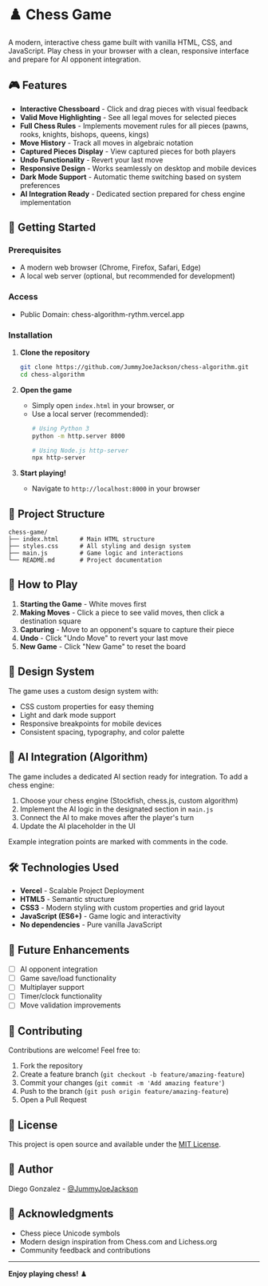 # ♟️ Chess Game

A modern, interactive chess game built with vanilla HTML, CSS, and JavaScript. Play chess in your browser with a clean, responsive interface and prepare for AI opponent integration.

## 🎮 Features

- **Interactive Chessboard** - Click and drag pieces with visual feedback
- **Valid Move Highlighting** - See all legal moves for selected pieces
- **Full Chess Rules** - Implements movement rules for all pieces (pawns, rooks, knights, bishops, queens, kings)
- **Move History** - Track all moves in algebraic notation
- **Captured Pieces Display** - View captured pieces for both players
- **Undo Functionality** - Revert your last move
- **Responsive Design** - Works seamlessly on desktop and mobile devices
- **Dark Mode Support** - Automatic theme switching based on system preferences
- **AI Integration Ready** - Dedicated section prepared for chess engine implementation

## 🚀 Getting Started

### Prerequisites

- A modern web browser (Chrome, Firefox, Safari, Edge)
- A local web server (optional, but recommended for development)

### Access
- Public Domain: chess-algorithm-rythm.vercel.app

### Installation

1. **Clone the repository**
   ```bash
   git clone https://github.com/JummyJoeJackson/chess-algorithm.git
   cd chess-algorithm
   ```

2. **Open the game**
   - Simply open `index.html` in your browser, or
   - Use a local server (recommended):
     ```bash
     # Using Python 3
     python -m http.server 8000
     
     # Using Node.js http-server
     npx http-server
     ```

3. **Start playing!**
   - Navigate to `http://localhost:8000` in your browser

## 📁 Project Structure

```
chess-game/
├── index.html      # Main HTML structure
├── styles.css      # All styling and design system
├── main.js         # Game logic and interactions
└── README.md       # Project documentation
```

## 🎯 How to Play

1. **Starting the Game** - White moves first
2. **Making Moves** - Click a piece to see valid moves, then click a destination square
3. **Capturing** - Move to an opponent's square to capture their piece
4. **Undo** - Click "Undo Move" to revert your last move
5. **New Game** - Click "New Game" to reset the board

## 🎨 Design System

The game uses a custom design system with:
- CSS custom properties for easy theming
- Light and dark mode support
- Responsive breakpoints for mobile devices
- Consistent spacing, typography, and color palette

## 🤖 AI Integration (Algorithm)

The game includes a dedicated AI section ready for integration. To add a chess engine:

1. Choose your chess engine (Stockfish, chess.js, custom algorithm)
2. Implement the AI logic in the designated section in `main.js`
3. Connect the AI to make moves after the player's turn
4. Update the AI placeholder in the UI

Example integration points are marked with comments in the code.

## 🛠️ Technologies Used

- **Vercel** - Scalable Project Deployment
- **HTML5** - Semantic structure
- **CSS3** - Modern styling with custom properties and grid layout
- **JavaScript (ES6+)** - Game logic and interactivity
- **No dependencies** - Pure vanilla JavaScript

## 📝 Future Enhancements

- [ ] AI opponent integration
- [ ] Game save/load functionality
- [ ] Multiplayer support
- [ ] Timer/clock functionality
- [ ] Move validation improvements

## 🤝 Contributing

Contributions are welcome! Feel free to:
1. Fork the repository
2. Create a feature branch (`git checkout -b feature/amazing-feature`)
3. Commit your changes (`git commit -m 'Add amazing feature'`)
4. Push to the branch (`git push origin feature/amazing-feature`)
5. Open a Pull Request

## 📄 License

This project is open source and available under the [MIT License](LICENSE).

## 👤 Author

Diego Gonzalez - [@JummyJoeJackson](https://github.com/JummyJoeJackson)

## 🙏 Acknowledgments

- Chess piece Unicode symbols
- Modern design inspiration from Chess.com and Lichess.org
- Community feedback and contributions

---

**Enjoy playing chess!** ♟️
